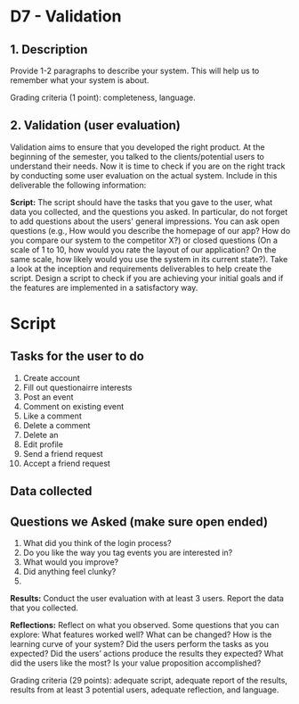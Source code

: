 # D7 - Validation
## 1. Description  
Provide 1-2 paragraphs to describe your system. This will help us to remember what your system is about. 

Grading criteria (1 point): completeness, language.

## 2. Validation (user evaluation)  
Validation aims to ensure that you developed the right product. At the beginning of the semester, you talked to the clients/potential users to understand their needs. Now it is time to check if you are on the right track by conducting some user evaluation on the actual system. Include in this deliverable the following information:

**Script:** The script should have the tasks that you gave to the user, what data you collected, and the questions you asked. In particular, do not forget to add questions about the users' general impressions. You can ask open questions (e.g., How would you describe the homepage of our app? How do you compare our system to the competitor X?) or closed questions (On a scale of 1 to 10, how would you rate the layout of our application? On the same scale, how likely would you use the system in its current state?). Take a look at the inception and requirements deliverables to help create the script. Design a script to check if you are achieving your initial goals and if the features are implemented in a satisfactory way. 

# Script

## Tasks for the user to do
1. Create account
2. Fill out questionairre interests
3. Post an event
4. Comment on existing event
5. Like a comment
6. Delete a comment
7. Delete an 
8. Edit profile
9. Send a friend request
10. Accept a friend request

## Data collected


## Questions we Asked (make sure open ended)
1. What did you think of the login process?
2. Do you like the way you tag events you are interested in?
3. What would you improve?
4. Did anything feel clunky?
5. 

**Results:** Conduct the user evaluation with at least 3 users. Report the data that you collected.

**Reflections:** Reflect on what you observed. Some questions that you can explore: What features worked well? What can be changed? How is the learning curve of your system? Did the users perform the tasks as you expected? Did the users’ actions produce the results they expected? What did the users like the most? Is your value proposition accomplished? 

Grading criteria (29 points): adequate script, adequate report of the results, results from at least 3 potential users, adequate reflection, and language.
